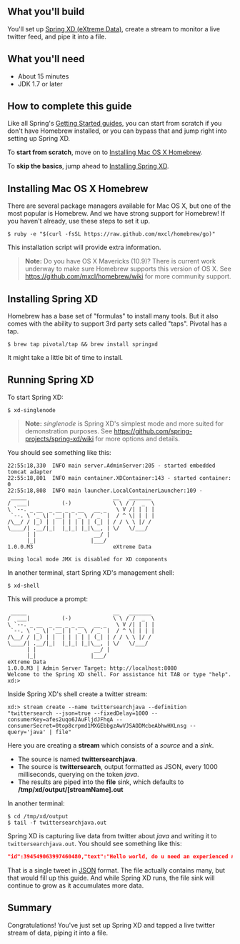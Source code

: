 What you'll build
-----------------

You'll set up [Spring XD (eXtreme Data)](https://github.com/spring-projects/spring-xd/wiki), create a stream to monitor a live twitter feed, and pipe it into a file.

What you'll need
----------------

 - About 15 minutes
 - JDK 1.7 or later	
 
How to complete this guide
--------------------------

Like all Spring's [Getting Started guides](/guides/gs), you can start from scratch if you don't have Homebrew installed, or you can bypass that and jump right into setting up Spring XD.

To **start from scratch**, move on to [Installing Mac OS X Homebrew](#scratch).

To **skip the basics**, jump ahead to [Installing Spring XD](#initial).

<a name="scratch"></a>
Installing Mac OS X Homebrew
----------------------------
There are several package managers available for Mac OS X, but one of the most popular is Homebrew. And we have strong support for Homebrew! If you haven't already, use these steps to set it up.

    $ ruby -e "$(curl -fsSL https://raw.github.com/mxcl/homebrew/go)"
    
This installation script will provide extra information.

> **Note:** Do you have OS X Mavericks (10.9)? There is current work underway to make sure Homebrew supports this version of OS X. See https://github.com/mxcl/homebrew/wiki for more community support.

<a name="initial"></a>
Installing Spring XD
--------------------
Homebrew has a base set of "formulas" to install many tools. But it also comes with the ability to support 3rd party sets called "taps". Pivotal has a tap.

    $ brew tap pivotal/tap && brew install springxd
    
It might take a little bit of time to install.

Running Spring XD
-----------------
To start Spring XD:

    $ xd-singlenode
    
> **Note:** *singlenode* is Spring XD's simplest mode and more suited for demonstration purposes. See https://github.com/spring-projects/spring-xd/wiki for more options and details.
    
You should see something like this:

```
22:55:18,330  INFO main server.AdminServer:205 - started embedded tomcat adapter
22:55:18,801  INFO main container.XDContainer:143 - started container: 0
22:55:18,808  INFO main launcher.LocalContainerLauncher:109 - 
 _____                           __   _______
/  ___|          (-)             \ \ / /  _  \
\ `--. _ __  _ __ _ _ __   __ _   \ V /| | | |
 `--. \ '_ \| '__| | '_ \ / _` |  / ^ \| | | |
/\__/ / |_) | |  | | | | | (_| | / / \ \ |/ /
\____/| .__/|_|  |_|_| |_|\__, | \/   \/___/
      | |                  __/ |
      |_|                 |___/
1.0.0.M3                         eXtreme Data

Using local mode JMX is disabled for XD components
```

In another terminal, start Spring XD's management  shell:

    $ xd-shell
    
This will produce a prompt:

```
 _____                           __   _______
/  ___|          (-)             \ \ / /  _  \
\ `--. _ __  _ __ _ _ __   __ _   \ V /| | | |
 `--. \ '_ \| '__| | '_ \ / _` |  / ^ \| | | |
/\__/ / |_) | |  | | | | | (_| | / / \ \ |/ /
\____/| .__/|_|  |_|_| |_|\__, | \/   \/___/
      | |                  __/ |
      |_|                 |___/
eXtreme Data
1.0.0.M3 | Admin Server Target: http://localhost:8080
Welcome to the Spring XD shell. For assistance hit TAB or type "help".
xd:>
```

Inside Spring XD's shell create a twitter stream:

    xd:> stream create --name twittersearchjava --definition "twittersearch --json=true --fixedDelay=1000 --consumerKey=afes2uqo6JAuFljdJFhqA --consumerSecret=0top8crpmd1MXGEbbgzAwVJSAODMcbeAbhwHXLnsg --query='java' | file"

Here you are creating a **stream** which consists of a *source* and a *sink*.

- The source is named **twittersearchjava**.
- The source is **twittersearch**, output formatted as JSON, every 1000 milliseconds, querying on the token *java*.
- The results are piped into the **file** sink, which defaults to **/tmp/xd/output/[streamName].out**

In another terminal:

    $ cd /tmp/xd/output
    $ tail -f twittersearchjava.out

Spring XD is capturing live data from twitter about *java* and writing it to `twittersearchjava.out`. You should see something like this:

```json
"id":394549063997460480,"text":"Hello world, do u need an experienced #Java #Software #Developer? Contact me ASAP. I work as a freelancer and full time. BB pin: 23AD2DCE","createdAt":1382902801000,"fromUser":"thejdeveloper","profileImageUrl":"http://pbs.twimg.com/profile_images/378800000503045039/10ba9d12cdc8b130884e782bb9c999f9_normal.jpeg","toUserId":0,"inReplyToStatusId":null,"inReplyToUserId":null,"inReplyToScreenName":"null","fromUserId":584768355,"languageCode":"en","source":"<a href=\"http://blackberry.com/twitter\" rel=\"nofollow\">Twitter for BlackBerry®</a>","retweetCount":0,"retweeted":false,"retweetedStatus":null,"favorited":false,"entities":{"urls":[],"mentions":[],"media":[],"tickerSymbols":[],"hashTags":[{"text":"Java","indices":[38,43]},{"text":"Software","indices":[44,53]},{"text":"Developer","indices":[54,64]}]},"user":{"id":584768355,"screenName":"thejdeveloper","name":"Johnson Ayomide","url":"http://t.co/fLa7IYnE9f","profileImageUrl":"http://pbs.twimg.com/profile_images/378800000503045039/10ba9d12cdc8b130884e782bb9c999f9_normal.jpeg","description":"","location":"Nigeria","createdDate":1337428353000,"language":"en","statusesCount":1143,"friendsCount":76,"followersCount":90,"favoritesCount":0,"listedCount":1,"following":false,"followRequestSent":false,"notificationsEnabled":false,"verified":false,"geoEnabled":true,"contributorsEnabled":false,"translator":false,"timeZone":null,"utcOffset":0,"sidebarBorderColor":"C0DEED","sidebarFillColor":"DDEEF6","backgroundColor":"C0DEED","backgroundImageUrl":"http://abs.twimg.com/images/themes/theme1/bg.png","backgroundImageTiled":false,"textColor":"333333","linkColor":"0084B4","protected":false,"profileUrl":"http://twitter.com/thejdeveloper"},"retweet":false}
```

That is a single tweet in [JSON](/understanding/JSON) format. The file actually contains many, but that would fill up this guide. And while Spring XD runs, the file sink will continue to grow as it accumulates more data.
    
Summary
-------

Congratulations! You've just set up Spring XD and tapped a live twitter stream of data, piping it into a file.
